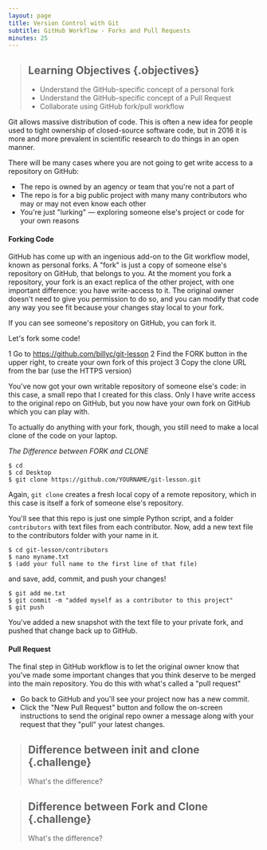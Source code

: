 ```yaml
---
layout: page
title: Version Control with Git
subtitle: GitHub Workflow - Forks and Pull Requests
minutes: 25
---
```

> ## Learning Objectives {.objectives}
> *  Understand the GitHub-specific concept of a personal fork
> *  Understand the GitHub-specific concept of a Pull Request
> *  Collaborate using GitHub fork/pull workflow

Git allows massive distribution of code. This is often a new idea for people used to tight ownership of closed-source software code, but in 2016 it is more and more prevalent in scientific research to do things in an open manner.

There will be many cases where you are not going to get write access to a repository on GitHub:

* The repo is owned by an agency or team that you're not a part of
* The repo is for a big public project with many many contributors who may or may not even know each other
* You're just "lurking" — exploring someone else's project or code for your own reasons

#### Forking Code

GitHub has come up with an ingenious add-on to the Git workflow model, known as personal forks.  A "fork" is just a copy of someone else's repository on GitHub, that belongs to you. At the moment you fork a repository, your fork is an exact replica of the other project, with one important difference: you have write-access to it. The original owner doesn't need to give you permission to do so, and you can modify that code any way you see fit because your changes stay local to your fork.

If you can see someone's repository on GitHub, you can fork it.

Let's fork some code!

1 Go to https://github.com/billyc/git-lesson
2 Find the FORK button in the upper right, to create your own fork of this project
3 Copy the clone URL from the bar (use the HTTPS version)

You've now got your own writable repository of someone else's code: in this case, a small repo that I created for this class. Only I have write access to the original repo on GitHub, but you now have your own fork on GitHub which you can play with.

To actually do anything with your fork, though, you still need to make a local clone of the code on your laptop.

*The Difference between FORK and CLONE*

~~~ {.bash}
$ cd
$ cd Desktop
$ git clone https://github.com/YOURNAME/git-lesson.git
~~~

Again, `git clone` creates a fresh local copy of a remote repository, which in this case is itself a fork of someone else's repository.

You'll see that this repo is just one simple Python script, and a folder `contributors` with text files from each contributor. Now, add a new text file to the contributors folder with your name in it.

~~~ {.bash}
$ cd git-lesson/contributors
$ nano myname.txt
$ (add your full name to the first line of that file)
~~~

and save, add, commit, and push your changes!
~~~ {.bash}
$ git add me.txt
$ git commit -m "added myself as a contributor to this project"
$ git push
~~~

You've added a new snapshot with the text file to your private fork, and pushed that change back up to GitHub.

#### Pull Request

The final step in GitHub workflow is to let the original owner know that you've made some important changes that you think deserve to be merged into the main repository. You do this with what's called a "pull request"

* Go back to GitHub and you'll see your project now has a new commit.
* Click the "New Pull Request" button and follow the on-screen instructions to send the original repo owner a message along with your request that they "pull" your latest changes.


> ## Difference between init and clone {.challenge}
>
> What's the difference?

> ## Difference between Fork and Clone {.challenge}
>
> What's the difference?

